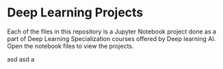 # Deep Learning Projects
Each of the files in this repository is a Jupyter Notebook project done as a part of Deep Learning Specialization courses offered by Deep learning AI.
Open the notebook files to view the projects.

asd asd a
